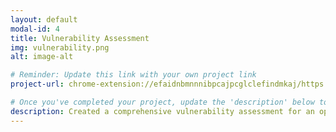 ```yaml
---
layout: default
modal-id: 4
title: Vulnerability Assessment
img: vulnerability.png
alt: image-alt

# Reminder: Update this link with your own project link
project-url: chrome-extension://efaidnbmnnnibpcajpcglclefindmkaj/https://drive.usercontent.google.com/download?id=1CYkph5IWhYkwiYJcPXUsbFYw6gB-vKCD&authuser=0&acrobatPromotionSource=gdrive_chrome-grid

# Once you've completed your project, update the 'description' below to this one: Created a comprehensive vulnerability assessment for an open public database server, analyzing risk factors and proposing security enhancements in line with NIST SP 800-30 to mitigate potential threats and safeguard business operations.
description: Created a comprehensive vulnerability assessment for an open public database server, analyzing risk factors and proposing security enhancements in line with NIST SP 800-30 to mitigate potential threats and safeguard business operations.
---
```

